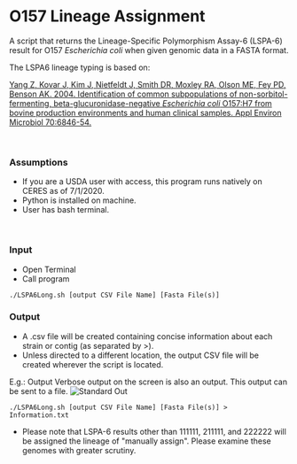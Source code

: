 # O157 Lineage Assignment
A script that returns the Lineage-Specific Polymorphism Assay-6 (LSPA-6) result for O157 *Escherichia coli* when given genomic data in a FASTA format.

The LSPA6 lineage typing is based on: 

[Yang Z, Kovar J, Kim J, Nietfeldt J, Smith DR, Moxley RA, Olson ME, Fey PD, Benson AK. 2004. Identification of common subpopulations of non-sorbitol-fermenting, beta-glucuronidase-negative *Escherichia coli* O157:H7 from bovine production environments and human clinical samples. Appl Environ Microbiol 70:6846-54.](https://aem.asm.org/content/70/11/6846/article-info)

<br>

### Assumptions
* If you are a USDA user with access, this program runs natively on CERES as of 7/1/2020.
* Python is installed on machine.
* User has bash terminal.
<br>

### Input
* Open Terminal
* Call program 

```./LSPA6Long.sh [output CSV File Name] [Fasta File(s)]```
<br>

### Output
* A .csv file will be created containing concise information about each strain or contig (as separated by >).
* Unless directed to a different location, the output CSV file will be created wherever the script is located.

E.g.: Output
Verbose output on the screen is also an output. This output can be sent to a file. 
![Standard Out](../StandardOut.png)


```./LSPA6Long.sh [output CSV File Name] [Fasta File(s)] > Information.txt```

* Please note that LSPA-6 results other than 111111, 211111, and 222222 will be assigned the lineage of "manually assign". Please examine these genomes with greater scrutiny.
